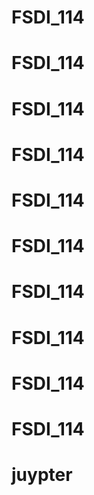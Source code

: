 # FSDI_114
# FSDI_114
# FSDI_114
# FSDI_114
# FSDI_114
# FSDI_114
# FSDI_114
# FSDI_114
# FSDI_114
# FSDI_114
# juypter
